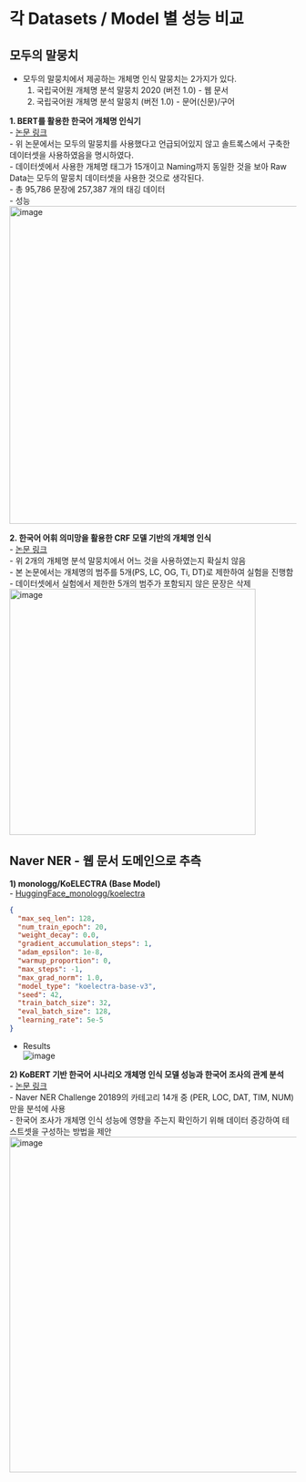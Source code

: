 # 각 Datasets / Model 별 성능 비교

## 모두의 말뭉치
  - 모두의 말뭉치에서 제공하는 개체명 인식 말뭉치는 2가지가 있다.  
    1) 국립국어원 개체명 분석 말뭉치 2020 (버전 1.0) - 웹 문서
    2) 국립국어원 개체명 분석 말뭉치 (버전 1.0) - 문어(신문)/구어

  **1. BERT를 활용한 한국어 개체명 인식기**  
    - [논문 링크](https://scienceon.kisti.re.kr/srch/selectPORSrchArticle.do?cn=NPAP13263961&dbt=NPAP)  
    - 위 논문에서는 모두의 말뭉치를 사용했다고 언급되어있지 않고 솔트록스에서 구축한 데이터셋을 사용하였음을 명시하였다.  
    - 데이터셋에서 사용한 개체명 태그가 15개이고 Naming까지 동일한 것을 보아 Raw Data는 모두의 말뭉치 데이터셋을 사용한 것으로 생각된다.  
    - 총 95,786 문장에 257,387 개의 태깅 데이터  
    - 성능  
    <img width="558" alt="image" src="https://user-images.githubusercontent.com/30927066/157809296-6ae2023c-9864-493c-b4f2-fcf3394c0560.png">
  
  **2. 한국어 어휘 의미망을 활용한 CRF 모델 기반의 개체명 인식**  
    - [논문 링크](http://www.dbpia.co.kr/journal/articleDetail?nodeId=NODE10554232)  
    - 위 2개의 개체명 분석 말뭉치에서 어느 것을 사용하였는지 확실치 않음  
    - 본 논문에서는 개체명의 범주를 5개(PS, LC, OG, Ti, DT)로 제한하여 실험을 진행함  
    - 데이터셋에서 실험에서 제한한 5개의 범주가 포함되지 않은 문장은 삭제  
    <img width="432" alt="image" src="https://user-images.githubusercontent.com/30927066/157809990-bfe87777-cdb6-4a88-8c38-76509d708f01.png">



## Naver NER - 웹 문서 도메인으로 추측
  **1) monologg/KoELECTRA (Base Model)**  
    - [HuggingFace_monologg/koelectra](https://huggingface.co/monologg/koelectra-base-v3-discriminator)  
     
  ```json
  {
    "max_seq_len": 128,
    "num_train_epoch": 20,
    "weight_decay": 0.0,
    "gradient_accumulation_steps": 1,
    "adam_epsilon": 1e-8,
    "warmup_proportion": 0,
    "max_steps": -1,
    "max_grad_norm": 1.0,
    "model_type": "koelectra-base-v3",
    "seed": 42,
    "train_batch_size": 32,
    "eval_batch_size": 128,
    "learning_rate": 5e-5
  }
  ```  
      
  - Results  
  ![image](https://user-images.githubusercontent.com/30927066/157807600-c9f9ad48-4609-464c-866f-5a6c33aaeea3.png)

  **2) KoBERT 기반 한국어 시나리오 개체명 인식 모델 성능과 한국어 조사의 관계 분석**  
    - [논문 링크](http://www.dbpia.co.kr/journal/articleDetail?nodeId=NODE10583018)  
    - Naver NER Challenge 20189의 카테고리 14개 중 (PER, LOC, DAT, TIM, NUM)만을 분석에 사용  
    - 한국어 조사가 개체명 인식 성능에 영향을 주는지 확인하기 위해 데이터 증강하여 테스트셋을 구성하는 방법을 제안  
    <img width="589" alt="image" src="https://user-images.githubusercontent.com/30927066/157811033-6554d19a-48c5-49e7-aecc-2adbc8f5934e.png">
